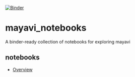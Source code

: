 [![Binder](https://mybinder.org/badge.svg)](https://mybinder.org/v2/gh/4QuantOSS/mayavi_notebooks/master)

# mayavi_notebooks

A binder-ready collection of notebooks for exploring mayavi

## notebooks

- [Overview](https://mybinder.org/v2/gh/4QuantOSS/mayavi_notebooks/master?filepath=notebooks%2Foverview.ipynb)
